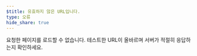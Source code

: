 ```yaml
---
$title: 유효하지 않은 URL입니다.
type: 오류
hide_share: true
---
```


요청한 페이지를 로드할 수 없습니다. 테스트한 URL이 올바르며 서버가 적절히 응답하는지 확인하세요.
